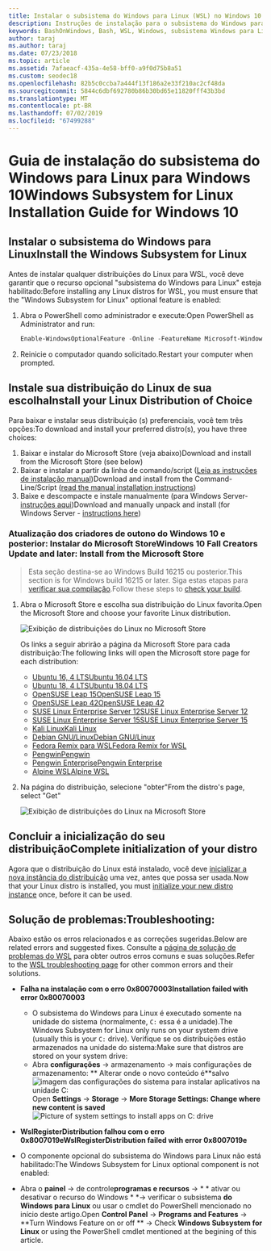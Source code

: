 ```yaml
---
title: Instalar o subsistema do Windows para Linux (WSL) no Windows 10
description: Instruções de instalação para o subsistema do Windows para Linux no Windows 10.
keywords: BashOnWindows, Bash, WSL, Windows, subsistema Windows para Linux, windowssubsystem, Ubuntu, Debian, Suse, Windows 10, instalar
author: taraj
ms.author: taraj
ms.date: 07/23/2018
ms.topic: article
ms.assetid: 7afaeacf-435a-4e58-bff0-a9f0d75b8a51
ms.custom: seodec18
ms.openlocfilehash: 82b5c0ccba7a444f13f186a2e33f210ac2cf48da
ms.sourcegitcommit: 5844c6dbf692780b86b30bd65e11820fff43b3bd
ms.translationtype: MT
ms.contentlocale: pt-BR
ms.lasthandoff: 07/02/2019
ms.locfileid: "67499288"
---
```

# <a name="windows-subsystem-for-linux-installation-guide-for-windows-10"></a><span data-ttu-id="7f8e1-104">Guia de instalação do subsistema do Windows para Linux para Windows 10</span><span class="sxs-lookup"><span data-stu-id="7f8e1-104">Windows Subsystem for Linux Installation Guide for Windows 10</span></span>

## <a name="install-the-windows-subsystem-for-linux"></a><span data-ttu-id="7f8e1-105">Instalar o subsistema do Windows para Linux</span><span class="sxs-lookup"><span data-stu-id="7f8e1-105">Install the Windows Subsystem for Linux</span></span>

<span data-ttu-id="7f8e1-106">Antes de instalar qualquer distribuições do Linux para WSL, você deve garantir que o recurso opcional "subsistema do Windows para Linux" esteja habilitado:</span><span class="sxs-lookup"><span data-stu-id="7f8e1-106">Before installing any Linux distros for WSL, you must ensure that the "Windows Subsystem for Linux" optional feature is enabled:</span></span>

1. <span data-ttu-id="7f8e1-107">Abra o PowerShell como administrador e execute:</span><span class="sxs-lookup"><span data-stu-id="7f8e1-107">Open PowerShell as Administrator and run:</span></span>
    ```powershell
    Enable-WindowsOptionalFeature -Online -FeatureName Microsoft-Windows-Subsystem-Linux
    ```

2. <span data-ttu-id="7f8e1-108">Reinicie o computador quando solicitado.</span><span class="sxs-lookup"><span data-stu-id="7f8e1-108">Restart your computer when prompted.</span></span>

## <a name="install-your-linux-distribution-of-choice"></a><span data-ttu-id="7f8e1-109">Instale sua distribuição do Linux de sua escolha</span><span class="sxs-lookup"><span data-stu-id="7f8e1-109">Install your Linux Distribution of Choice</span></span>
<span data-ttu-id="7f8e1-110">Para baixar e instalar seus distribuição (s) preferenciais, você tem três opções:</span><span class="sxs-lookup"><span data-stu-id="7f8e1-110">To download and install your preferred distro(s), you have three choices:</span></span>
1. <span data-ttu-id="7f8e1-111">Baixar e instalar do Microsoft Store (veja abaixo)</span><span class="sxs-lookup"><span data-stu-id="7f8e1-111">Download and install from the Microsoft Store (see below)</span></span>
1. <span data-ttu-id="7f8e1-112">Baixar e instalar a partir da linha de comando/script ([Leia as instruções de instalação manual](install-manual.md))</span><span class="sxs-lookup"><span data-stu-id="7f8e1-112">Download and install from the Command-Line/Script ([read the manual installation instructions](install-manual.md))</span></span>
1. <span data-ttu-id="7f8e1-113">Baixe e descompacte e instale manualmente (para Windows Server- [instruções aqui](install-on-server.md))</span><span class="sxs-lookup"><span data-stu-id="7f8e1-113">Download and manually unpack and install (for Windows Server - [instructions here](install-on-server.md))</span></span>

### <a name="windows-10-fall-creators-update-and-later-install-from-the-microsoft-store"></a><span data-ttu-id="7f8e1-114">Atualização dos criadores de outono do Windows 10 e posterior: Instalar do Microsoft Store</span><span class="sxs-lookup"><span data-stu-id="7f8e1-114">Windows 10 Fall Creators Update and later: Install from the Microsoft Store</span></span>

> <span data-ttu-id="7f8e1-115">Esta seção destina-se ao Windows Build 16215 ou posterior.</span><span class="sxs-lookup"><span data-stu-id="7f8e1-115">This section is for Windows build 16215 or later.</span></span>  <span data-ttu-id="7f8e1-116">Siga estas etapas para [verificar sua compilação](troubleshooting.md#check-your-build-number).</span><span class="sxs-lookup"><span data-stu-id="7f8e1-116">Follow these steps to [check your build](troubleshooting.md#check-your-build-number).</span></span> 

1. <span data-ttu-id="7f8e1-117">Abra o Microsoft Store e escolha sua distribuição do Linux favorita.</span><span class="sxs-lookup"><span data-stu-id="7f8e1-117">Open the Microsoft Store and choose your favorite Linux distribution.</span></span>

    ![Exibição de distribuições do Linux no Microsoft Store](media/store.png)

    <span data-ttu-id="7f8e1-119">Os links a seguir abrirão a página da Microsoft Store para cada distribuição:</span><span class="sxs-lookup"><span data-stu-id="7f8e1-119">The following links will open the Microsoft store page for each distribution:</span></span>

    * [<span data-ttu-id="7f8e1-120">Ubuntu 16, 4 LTS</span><span class="sxs-lookup"><span data-stu-id="7f8e1-120">Ubuntu 16.04 LTS</span></span>](https://www.microsoft.com/store/apps/9pjn388hp8c9)
    * [<span data-ttu-id="7f8e1-121">Ubuntu 18, 4 LTS</span><span class="sxs-lookup"><span data-stu-id="7f8e1-121">Ubuntu 18.04 LTS</span></span>](https://www.microsoft.com/store/apps/9N9TNGVNDL3Q)
    * [<span data-ttu-id="7f8e1-122">OpenSUSE Leap 15</span><span class="sxs-lookup"><span data-stu-id="7f8e1-122">OpenSUSE Leap 15</span></span>](https://www.microsoft.com/store/apps/9n1tb6fpvj8c)
    * [<span data-ttu-id="7f8e1-123">OpenSUSE Leap 42</span><span class="sxs-lookup"><span data-stu-id="7f8e1-123">OpenSUSE Leap 42</span></span>](https://www.microsoft.com/store/apps/9njvjts82tjx)
    * [<span data-ttu-id="7f8e1-124">SUSE Linux Enterprise Server 12</span><span class="sxs-lookup"><span data-stu-id="7f8e1-124">SUSE Linux Enterprise Server 12</span></span>](https://www.microsoft.com/store/apps/9p32mwbh6cns)
    * [<span data-ttu-id="7f8e1-125">SUSE Linux Enterprise Server 15</span><span class="sxs-lookup"><span data-stu-id="7f8e1-125">SUSE Linux Enterprise Server 15</span></span>](https://www.microsoft.com/store/apps/9pmw35d7fnlx)
    * [<span data-ttu-id="7f8e1-126">Kali Linux</span><span class="sxs-lookup"><span data-stu-id="7f8e1-126">Kali Linux</span></span>](https://www.microsoft.com/store/apps/9PKR34TNCV07)
    * [<span data-ttu-id="7f8e1-127">Debian GNU/Linux</span><span class="sxs-lookup"><span data-stu-id="7f8e1-127">Debian GNU/Linux</span></span>](https://www.microsoft.com/store/apps/9MSVKQC78PK6)
    * [<span data-ttu-id="7f8e1-128">Fedora Remix para WSL</span><span class="sxs-lookup"><span data-stu-id="7f8e1-128">Fedora Remix for WSL</span></span>](https://www.microsoft.com/store/apps/9n6gdm4k2hnc)
    * [<span data-ttu-id="7f8e1-129">Pengwin</span><span class="sxs-lookup"><span data-stu-id="7f8e1-129">Pengwin</span></span>](https://www.microsoft.com/store/apps/9NV1GV1PXZ6P)
    * [<span data-ttu-id="7f8e1-130">Pengwin Enterprise</span><span class="sxs-lookup"><span data-stu-id="7f8e1-130">Pengwin Enterprise</span></span>](https://www.microsoft.com/store/apps/9N8LP0X93VCP)
    * [<span data-ttu-id="7f8e1-131">Alpine WSL</span><span class="sxs-lookup"><span data-stu-id="7f8e1-131">Alpine WSL</span></span>](https://www.microsoft.com/store/apps/9p804crf0395)

1. <span data-ttu-id="7f8e1-132">Na página do distribuição, selecione "obter"</span><span class="sxs-lookup"><span data-stu-id="7f8e1-132">From the distro's page, select "Get"</span></span>

    ![Exibição de distribuições do Linux na Microsoft Store](media/UbuntuStore.png)

## <a name="complete-initialization-of-your-distro"></a><span data-ttu-id="7f8e1-134">Concluir a inicialização do seu distribuição</span><span class="sxs-lookup"><span data-stu-id="7f8e1-134">Complete initialization of your distro</span></span>
<span data-ttu-id="7f8e1-135">Agora que o distribuição do Linux está instalado, você deve [inicializar a nova instância do distribuição](initialize-distro.md) uma vez, antes que possa ser usada.</span><span class="sxs-lookup"><span data-stu-id="7f8e1-135">Now that your Linux distro is installed, you must [initialize your new distro instance](initialize-distro.md) once, before it can be used.</span></span>

## <a name="troubleshooting"></a><span data-ttu-id="7f8e1-136">Solução de problemas:</span><span class="sxs-lookup"><span data-stu-id="7f8e1-136">Troubleshooting:</span></span> 

<span data-ttu-id="7f8e1-137">Abaixo estão os erros relacionados e as correções sugeridas.</span><span class="sxs-lookup"><span data-stu-id="7f8e1-137">Below are related errors and suggested fixes.</span></span> <span data-ttu-id="7f8e1-138">Consulte a [página de solução de problemas do WSL](troubleshooting.md) para obter outros erros comuns e suas soluções.</span><span class="sxs-lookup"><span data-stu-id="7f8e1-138">Refer to the [WSL troubleshooting page](troubleshooting.md) for other common errors and their solutions.</span></span>

* <span data-ttu-id="7f8e1-139">**Falha na instalação com o erro 0x80070003**</span><span class="sxs-lookup"><span data-stu-id="7f8e1-139">**Installation failed with error 0x80070003**</span></span>
    * <span data-ttu-id="7f8e1-140">O subsistema do Windows para Linux é executado somente na unidade do sistema (normalmente, `C:` essa é a unidade).</span><span class="sxs-lookup"><span data-stu-id="7f8e1-140">The Windows Subsystem for Linux only runs on your system drive (usually this is your `C:` drive).</span></span> <span data-ttu-id="7f8e1-141">Verifique se os distribuições estão armazenados na unidade do sistema:</span><span class="sxs-lookup"><span data-stu-id="7f8e1-141">Make sure that distros are stored on your system drive:</span></span>  
    * <span data-ttu-id="7f8e1-142">Abra **configurações** ->  armazenamento -> mais configurações de armazenamento: \*\* Alterar onde o novo conteúdo é\*\*salvo
    ![imagem das configurações do sistema para instalar aplicativos na unidade C:](media/AppStorage.png)</span><span class="sxs-lookup"><span data-stu-id="7f8e1-142">Open **Settings** -> **Storage** -> **More Storage Settings: Change where new content is saved**
![Picture of system settings to install apps on C: drive](media/AppStorage.png)</span></span>
    
    
 * <span data-ttu-id="7f8e1-143">**WslRegisterDistribution falhou com o erro 0x8007019e**</span><span class="sxs-lookup"><span data-stu-id="7f8e1-143">**WslRegisterDistribution failed with error 0x8007019e**</span></span>   
  * <span data-ttu-id="7f8e1-144">O componente opcional do subsistema do Windows para Linux não está habilitado:</span><span class="sxs-lookup"><span data-stu-id="7f8e1-144">The Windows Subsystem for Linux optional component is not enabled:</span></span> 
   * <span data-ttu-id="7f8e1-145">Abra o **painel** -> de controle**programas e recursos** -> \* \* ativar ou desativar o recurso do Windows \* \*-> verificar o subsistema **do Windows para Linux** ou usar o cmdlet do PowerShell mencionado no início deste artigo.</span><span class="sxs-lookup"><span data-stu-id="7f8e1-145">Open **Control Panel** -> **Programs and Features** -> \*\*Turn Windows Feature on or off \*\* -> Check **Windows Subsystem for Linux** or using the PowerShell cmdlet mentioned at the begining of this article.</span></span>
